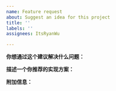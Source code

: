 ```yaml
---
name: Feature request
about: Suggest an idea for this project
title: ''
labels: ''
assignees: ItsRyanWu

---
```


**你想通过这个建议解决什么问题：**



**描述一个你推荐的实现方案：**



**附加信息：**
